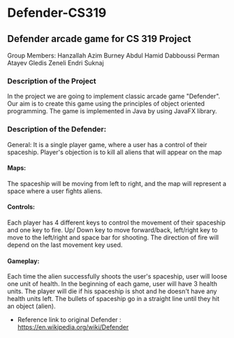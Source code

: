 # Defender-CS319
## Defender arcade game for CS 319 Project

Group Members:
Hanzallah Azim Burney
Abdul Hamid Dabboussi
Perman Atayev
Gledis Zeneli
Endri Suknaj


### Description of the Project
In the project we are going to implement classic arcade game "Defender".
Our aim is to create this game using the principles of object oriented programming.
The game is implemented in Java by using JavaFX library.

### Description of the Defender:
General:
It is a single player game, where a user has a control of their spaceship. Player's objection is to kill all aliens that will appear on the map

#### Maps:
The spaceship will be moving from left to right, and the map will represent a space where a user fights aliens.

#### Controls:
Each player has 4 different keys to control the movement of their spaceship and one key to fire. Up/ Down key to move forward/back, left/right key to move to the left/right and space bar for shooting. The direction of fire will depend on the last movement key used.

#### Gameplay:
Each time the alien successfully shoots the user's spaceship, user will loose one unit of health. In the beginning of each game, user will have 3 health units. The player will die if his spaceship is shot and he doesn't have any health units left. The bullets of spaceship go in a straight line until they hit an object (alien). 

* Reference link to original Defender : https://en.wikipedia.org/wiki/Defender

